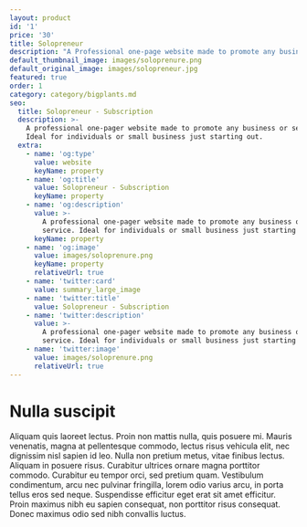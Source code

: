 ```yaml
---
layout: product
id: '1'
price: '30'
title: Solopreneur
description: "A Professional one-page website made to promote any business or service. Ideal for businesses or individuals that have just started out or provide a straightforward service.\_Solopreneur works well for Freelancers, Independents and snazzy new Businesses."
default_thumbnail_image: images/soloprenure.png
default_original_image: images/solopreneur.jpg
featured: true
order: 1
category: category/bigplants.md
seo:
  title: Solopreneur - Subscription
  description: >-
    A professional one-pager website made to promote any business or service.
    Ideal for individuals or small business just starting out.
  extra:
    - name: 'og:type'
      value: website
      keyName: property
    - name: 'og:title'
      value: Solopreneur - Subscription
      keyName: property
    - name: 'og:description'
      value: >-
        A professional one-pager website made to promote any business or
        service. Ideal for individuals or small business just starting out.
      keyName: property
    - name: 'og:image'
      value: images/soloprenure.png
      keyName: property
      relativeUrl: true
    - name: 'twitter:card'
      value: summary_large_image
    - name: 'twitter:title'
      value: Solopreneur - Subscription
    - name: 'twitter:description'
      value: >-
        A professional one-pager website made to promote any business or
        service. Ideal for individuals or small business just starting out.
    - name: 'twitter:image'
      value: images/soloprenure.png
      relativeUrl: true
---
```


# Nulla suscipit

Aliquam quis laoreet lectus. Proin non mattis nulla, quis posuere mi. Mauris venenatis, magna at pellentesque commodo, lectus risus vehicula elit, nec dignissim nisl sapien id leo. Nulla non pretium metus, vitae finibus lectus. Aliquam in posuere risus. Curabitur ultrices ornare magna porttitor commodo. Curabitur eu tempor orci, sed pretium quam. Vestibulum condimentum, arcu nec pulvinar fringilla, lorem odio varius arcu, in porta tellus eros sed neque. Suspendisse efficitur eget erat sit amet efficitur. Proin maximus nibh eu sapien consequat, non porttitor risus consequat. Donec maximus odio sed nibh convallis luctus.